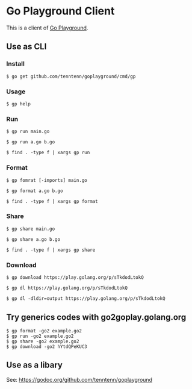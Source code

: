 # Go Playground Client

This is a client of [Go Playground](https://play.golang.org).

## Use as CLI

### Install

```
$ go get github.com/tenntenn/goplayground/cmd/gp
```

### Usage

```
$ gp help
```

### Run

```
$ gp run main.go
```

```
$ gp run a.go b.go
```

```
$ find . -type f | xargs gp run
```

### Format

```
$ gp fomrat [-imports] main.go
```

```
$ gp format a.go b.go
```

```
$ find . -type f | xargs gp format
```

### Share

```
$ gp share main.go
```

```
$ gp share a.go b.go
```

```
$ find . -type f | xargs gp share
```

### Download

```
$ gp download https://play.golang.org/p/sTkdodLtokQ
```

```
$ gp dl https://play.golang.org/p/sTkdodLtokQ
```

```
$ gp dl -dldir=output https://play.golang.org/p/sTkdodLtokQ
```

## Try generics codes with go2goplay.golang.org

```
$ gp format -go2 example.go2
$ gp run -go2 example.go2
$ gp share -go2 example.go2
$ gp download -go2 hYtdQPeKUC3
```

## Use as a libary

See: https://godoc.org/github.com/tenntenn/goplayground
